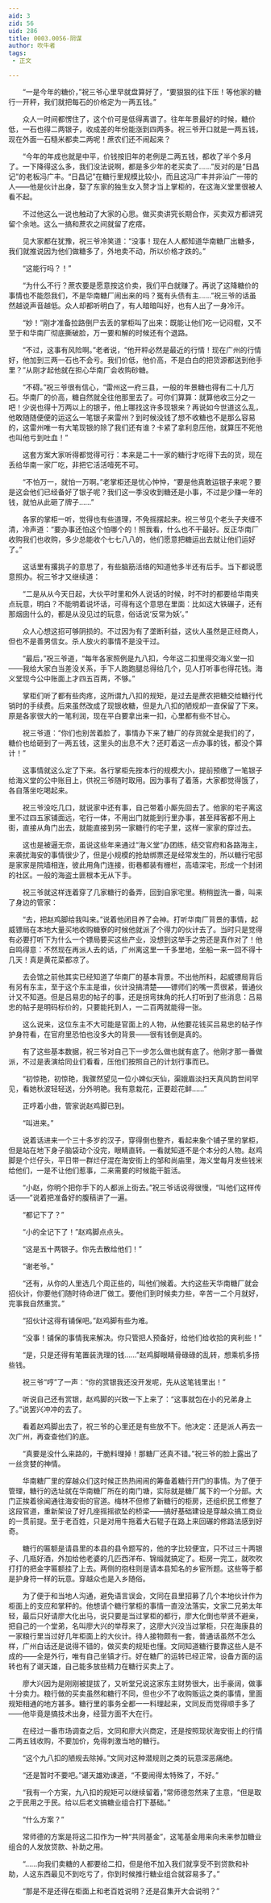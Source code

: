 ```yaml
---
aid: 3
zid: 56
uid: 286
title: 0003.0056-阴谋
author: 吹牛者
tags: 
 - 正文

---
```




　　“一是今年的糖价，”祝三爷心里早就盘算好了，“要狠狠的往下压！等他家的糖行一开秤，我们就把每石的价格定为一两五钱。”

　　众人一时间都愣住了，这个价可是低得离谱了。往年年景最好的时候，糖价低，一石也得二两银子，收成差的年份能涨到四两多。祝三爷开口就是一两五钱，现在外面一石糙米都卖二两呢！蔗农们还不闹起来？

　　“今年的年成也就是中平，价钱按旧年的老例是二两五钱，都收了半个多月了。一下降得这么多，我们没法说啊，都是多少年的老买卖了……”反对的是“日昌记”的老板冯广丰。“日昌记”在糖行里规模比较小，而且这冯广丰并非汕广一带的人——他是伙计出身，娶了东家的独生女入赘才当上掌柜的，在这海义堂里很被人看不起。

　　不过他这么一说也触动了大家的心思。做买卖讲究长期合作，买卖双方都讲究留个余地。这么一搞和蔗农之间就留了疙瘩。

　　见大家都在犹豫，祝三爷冷笑道：“没事！现在人人都知道华南糖厂出糖多，我们就推说因为他们做糖多了，外地卖不动，所以价格才跌的。”

　　“这能行吗？！”

　　“为什么不行？蔗农要是愿意按这价卖，我们平白就赚了。再说了这降糖价的事情也不能怨我们，不是华南糖厂闹出来的吗？冤有头债有主……”祝三爷的话虽然越说声音越低。众人却都听明白了，有人暗暗叫好，也有人出了一身冷汗。

　　“妙！”刚才准备拉路倒尸去丢的掌柜叫了出来：既能让他们吃一记闷棍，又不至于和华南厂彻底撕破脸，万一要和解的时候还有个退路。

　　“不过，这事有风险啊。”老者说，“他开秤必然是最近的行情！现在广州的行情好，他加到三两一石也不会亏。我们价低，他价高，不是白白的把货源都送到他手里？”从刚才起他就在担心华南厂会收购砂糖。

　　“不碍。”祝三爷很有信心，“雷州这一府三县，一般的年景糖也得有二十几万石。华南厂的价高，糖自然就全往他那里去了。可你们算算：就算他收三分之一吧！少说也得十万两以上的银子，他上哪找这许多现银来？再说如今世道这么乱，他敢随随便便的运这么一笔银子来雷州？到时候没钱了想不收糖也不是那么容易的，这雷州唯一有大笔现银的除了我们还有谁？卡紧了拿利息压他，就算压不死他也叫他亏到吐血！”

　　这套方案大家听得都觉得可行：本来是二十一家的糖行才吃得下去的货，现在丢给华南一家厂吃，非把它活活噎死不可。

　　“不怕万一，就怕一万啊。”老掌柜还是忧心忡忡，“要是他真敢运银子来呢？要是这会他们已经备好了银子呢？我们这一季没收到糖还是小事，不过是少赚一年的钱，就怕从此砸了牌子……”

　　各家的掌柜一听，觉得也有些道理，不免摇摆起来。祝三爷见个老头子夹缠不清，冷声道：“要办事还怕这个怕哪个的！照我看，什么也不干最好。反正华南厂收购我们也收购，多少总能收个七七八八的，他们愿意把糖运出去就让他们运好了。”

　　这话里有撂挑子的意思了，有些脑筋活络的知道他多半还有后手。当下都说愿意照办。祝三爷才又继续道：

　　“二是从从今天日起，大伙平时里和外人说话的时候，时不时的都要给华南夹点玩意，明白？不能明着说坏话，可得有这个意思在里面：比如这大铁碾子，还有那烟囱什么的，都是从没见过的玩意，俗话说‘反常为妖’。”

　　众人心想这招可够阴损的。不过因为有了垄断利益，这伙人虽然是正经商人，但也不是善男信女。杀人放火的事情不是没干过。

　　“最后，”祝三爷道，“每年各家照例是九八扣，今年这二扣里得交海义堂一扣——我给大家白当差没关系，手下人跑跑腿总得给几个，见人打听事也得花钱。海义堂现今公中账面上才四五百两，不够。”

　　掌柜们听了都有些肉疼，这所谓九八扣的规矩，是过去是蔗农把糖交给糖行代销时的手续费。后来虽然改成了现银收糖，但是九八扣的陋规却一直保留了下来。原是各家很大的一笔利润，现在平白要拿出来一扣，心里都有些不甘心。

　　祝三爷道：“你们也别苦着脸了，事情办下来了糖厂的存货就全是我们的了，糖价也给砸到了一两五钱，这里头的出息不大？还盯着这一点办事的钱，都没个算计！”

　　这事情就这么定了下来。各行掌柜先按本行的规模大小，提前预缴了一笔银子给海义堂的公中账目上，供祝三爷随时取用。因为事有了着落，大家都觉得饿了，各自落坐吃喝起来。

　　祝三爷没吃几口，就说家中还有事，自己带着小厮先回去了。他家的宅子离这里不过四五家铺面远，宅行一体，不用出门就能到行里办事，甚至拜客都不用上街，直接从角门出去，就能直接到另一家糖行的宅子里，这样一家家的穿过去。

　　这也是被逼无奈，虽说这些年来通过“海义堂”办团练，结交官府和各路海主，来袭扰海安的事情很少了，但是小规模的抢劫绑票还是经常发生的，所以糖行宅邸是家家是院墙相连，彼此用角门连接，街巷都装有栅栏，高墙深宅，形成一个封闭的社区。一般的海盗土匪根本无从下手。

　　祝三爷就这样连着穿了几家糖行的备弄，回到自家宅里。稍稍盥洗一番，叫来了身边的管家：

　　“去，把赵鸡脚给我叫来。”说着他闭目养了会神。打听华南厂背景的事情，起威镖局在本地大量买地收购糖寮的时候他就派了个得力的伙计去了。当时只是觉得有必要打听下为什么一个镖局要买这些产业，没想到这举手之劳还是真作对了！他自鸣得意：不然现在再派人去的话，广州离这里一千多里地，坐船一来一回不得十几天！真是黄花菜都凉了。

　　去会馆之前他其实已经知道了华南厂的基本背景。不出他所料，起威镖局背后有另有东主，至于这个东主是谁，伙计没搞清楚——镖师们的嘴一贯很紧，普通伙计又不知道。但是吕易忠的帖子的事，还是拐弯抹角的托人打听到了些消息：吕易忠的帖子是明码标价的，只要能托到人，一二百两就能得一张。

　　这么说来，这位东主不大可能是官面上的人物，从他要花钱买吕易忠的帖子作护身符看，在官府里恐怕也没多大的背景——很有钱倒是真的。

　　有了这些基本数据，祝三爷对自己下一步怎么做也就有底了。他刚才那一番做派，不过是表演给同业们看看，压他们按照自己的计划行事而已。

　　“初惊艳，初惊艳，我骤然望见一位小婢似天仙，渠娥眉淡扫天真风韵世间罕见，看她秋波轻轻送，分外明艳。我有意栽花，正要趁花鲜……”

　　正哼着小曲，管家说赵鸡脚已到。

　　“叫进来。”

　　说着话进来一个三十多岁的汉子，穿得倒也整齐，看起来象个铺子里的掌柜，但是站在地下身子脑袋动个没完，眼睛直转。一看就知道不是个本分的人物。赵鸡脚是个烂仔头，平日带一群烂仔混在海安街上的邹和尚庙里，海义堂每月发些钱米给他们，一是不让他们惹事，二来需要的时候能干脏活。

　　“小赵，你明个把你手下的人都派上街去。”祝三爷话说得很慢，“叫他们这样传话——”说着把准备好的腹稿讲了一遍。

　　“都记下了？”

　　“小的全记下了！”赵鸡脚点点头。

　　“这是五十两银子。你先去散给他们！”

　　“谢老爷。”

　　“还有，从你的人里选几个周正些的，叫他们候着。大约这些天华南糖厂就会招伙计，你要他们随时待命进厂做工。要他们到时候卖力些，辛苦一二个月就好，完事我自然重赏。”

　　“招伙计这得有铺保吧。”赵鸡脚有些为难。

　　“没事！铺保的事情我来解决。你只管把人预备好，给他们给收拾的爽利些！”

　　“是，只是还得有笔置装洗理的钱……”赵鸡脚眼睛骨碌碌的乱转，想乘机多捞些钱。

　　祝三爷“哼”了一声：“你的赏银我还没开发呢，先从这笔钱里出！”

　　听说自己还有赏银，赵鸡脚的兴致一下上来了：“这事就包在小的兄弟身上了。”说罢兴冲冲的去了。

　　看着赵鸡脚出去了，祝三爷的心里还是有些放不下。他决定：还是派人再去一次广州，再查查他们的底。

　　“真要是没什么来路的，干脆料理掉！那糖厂还真不错。”祝三爷的脸上露出了一丝贪婪的神情。

　　华南糖厂里的穿越众们这时候正热热闹闹的筹备着糖行开门的事情。为了便于管理，糖行的选址就在华南糖厂所在的南门塘，实际就是糖厂属下的一个分部。大门正挨着徐闻通往海安街的官道。梅林不但修了新糖行的柜房，还组织民工修整了这段官道，重新架设了好几座摇摇欲坠的桥梁——搞好基础建设是穿越众搞工商业的一贯前提。至于老百姓，只是对用牛拖着大石辊子在路上来回碾的修路法感到好奇。

　　糖行的匾额是请县里的本县的县令题写的，他的字比较便宜，只不过三十两银子、几瓶好酒，外加给他老婆的几匹西洋布、锦缎就搞定了。柜房一完工，就吹吹打打的把金字匾额挂了上去。两侧的抱柱则是请本县知名的乡宦所题。这些等于都是护身符一样的玩意。穿越众也是入乡随俗。

　　为了便于和当地人沟通，避免语言误会，文同在县里招募了几个本地伙计作为柜面上的支应和掌秤的。他想请个糖行掌柜的事情一直没法落实，文家二兄弟太年轻，最后只好请廖大化出马，说只要是当过掌柜的都行，廖大化倒也举贤不避亲，把自己的一个堂弟，名叫廖大兴的举荐来了，这廖大兴没当过掌柜，只在海康县的一家粮行里当过好几年柜面上的大伙计。待人接物颇有一套，普通话虽然不怎么样，广州白话还是说得不错的，做买卖的规矩也懂。文同知道糖行要靠这些人是不成的——全是外行，唯有自己坐镇才行。好在糖厂的运转已经正常，设备方面的运转也有了谌天雄，自己能多放些精力在糖行买卖上了。

　　廖大兴因为是刚刚被提拔了，又听堂兄说这家东主财势很大，出手豪阔，做事十分卖力。粮行做的买卖虽然和糖行不同，但也少不了收购贩运之类的事情，里面规矩相通的地方甚多。糖行里的事务全都一一料理起来，文同反而觉得顺手多了——他毕竟是搞技术出身，经营方面不大在行。

　　在经过一番市场调查之后，文同和廖大兴商定，还是按照现状海安街上的行情二两五钱收购，不要加价，免得刺激当地的糖行。

　　“这个九八扣的陋规去除掉。”文同对这种潜规则之类的玩意深恶痛绝。

　　“还是暂时不要吧。”谌天雄劝谏道，“不要闹得太特殊了，不好。”

　　“我有一个方案，九八扣的规矩可以继续留着，”常师德忽然来了主意，“但是取之于民用之于民。给以后老文搞糖业组合打下基础。”

　　“什么方案？”

　　常师德的方案是将这二扣作为一种“共同基金”，这笔基金用来向未来参加糖业组合的人发放贷款、补助之用。

　　“……向我们卖糖的人都要给二扣，但是他不加入我们就享受不到贷款和补助，人这东西最见不到吃亏了，你到时候推行糖业组合就容易多了。”

　　“那是不是还得在柜面上和老百姓说明？还是召集开大会说明？”


